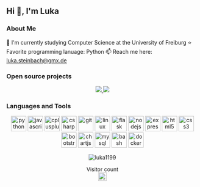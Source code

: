 ## Hi 👋, I'm Luka
### About Me

:office: I'm currently studying Computer Science at the University of Freiburg
:star: Favorite programming lanuage: Python
:mailbox: Reach me here: <a href="mailto:luka.steinbach@gmx.de">luka.steinbach@gmx.de</a>

<h3>Open source projects</h3>
<p align="center">
    <a href="https://github.com/luka1199/geo-heatmap">
        <img src="https://github-readme-stats.vercel.app/api/pin/?username=luka1199&repo=geo-heatmap" />
    </a>
    <a href="https://github.com/luka1199/Leaflet.AnimatedSearchBox">
        <img src="https://github-readme-stats.vercel.app/api/pin/?username=luka1199&repo=Leaflet.AnimatedSearchBox" />
    </a>
</p>
<!-- Dark mode -->
<!-- <p align="center">
    <a href="https://github.com/luka1199/geo-heatmap">
        <img src="https://github-readme-stats.vercel.app/api/pin/?username=luka1199&repo=geo-heatmap&title_color=d6d8da&icon_color=d6d8da&text_color=9da5b4&bg_color=31363f" />
    </a>
    <a href="https://github.com/luka1199/Leaflet.AnimatedSearchBox">
        <img src="https://github-readme-stats.vercel.app/api/pin/?username=luka1199&repo=Leaflet.AnimatedSearchBox&title_color=d6d8da&icon_color=d6d8da&text_color=9da5b4&bg_color=31363f" />
    </a>
</p> -->

<h3>Languages and Tools</h3>
<p align="center">
    <img src="https://devicons.github.io/devicon/devicon.git/icons/python/python-original.svg" alt="python" width="40"
        height="40" />
    <img src="https://devicons.github.io/devicon/devicon.git/icons/javascript/javascript-original.svg" alt="javascript"
        width="40" height="40" />
    <img src="https://devicons.github.io/devicon/devicon.git/icons/cplusplus/cplusplus-original.svg" alt="cplusplus"
        width="40" height="40" />
    <img src="https://devicons.github.io/devicon/devicon.git/icons/csharp/csharp-original.svg" alt="csharp" width="40"
        height="40" />
    <img src="https://www.vectorlogo.zone/logos/git-scm/git-scm-icon.svg" alt="git" width="40" height="40" />
    <img src="https://devicons.github.io/devicon/devicon.git/icons/linux/linux-original.svg" alt="linux" width="40"
        height="40" />
    <img src="https://www.vectorlogo.zone/logos/pocoo_flask/pocoo_flask-icon.svg" alt="flask" width="40" height="40" />
    <img src="https://devicons.github.io/devicon/devicon.git/icons/nodejs/nodejs-original-wordmark.svg" alt="nodejs"
        width="40" height="40" />
    <img src="https://devicons.github.io/devicon/devicon.git/icons/express/express-original-wordmark.svg" alt="express"
        width="40" height="40" />
    <img src="https://devicons.github.io/devicon/devicon.git/icons/html5/html5-original-wordmark.svg" alt="html5"
        width="40" height="40" />
    <img src="https://devicons.github.io/devicon/devicon.git/icons/css3/css3-original-wordmark.svg" alt="css3"
        width="40" height="40" />
    <img src="https://devicons.github.io/devicon/devicon.git/icons/bootstrap/bootstrap-plain.svg" alt="bootstrap"
        width="40" height="40" />
    <img src="https://www.chartjs.org/media/logo-title.svg" alt="chartjs" width="40" height="40" />
    <img src="https://devicons.github.io/devicon/devicon.git/icons/mysql/mysql-original-wordmark.svg" alt="mysql"
        width="40" height="40" />
    <img src="https://www.vectorlogo.zone/logos/gnu_bash/gnu_bash-icon.svg" alt="bash" width="40" height="40" />
    <img src="https://devicons.github.io/devicon/devicon.git/icons/docker/docker-original-wordmark.svg" alt="docker"
        width="40" height="40" />
</p>

<p align="center">
    <img src="https://github-readme-stats.vercel.app/api/top-langs/?username=luka1199&layout=compact&hide=html"
        alt="luka1199" />
</p>

<!-- Dark mode -->
<!-- <p align="center">
    <img src="https://github-readme-stats.vercel.app/api/top-langs/?username=luka1199&layout=compact&hide=html&title_color=d6d8da&icon_color=d6d8da&text_color=9da5b4&bg_color=31363f"
        alt="luka1199" />
</p> -->


<p align="center"> 
  Visitor count<br>
  <img height="22px" src="https://profile-counter.glitch.me/luka1199/count.svg" />
</p>
